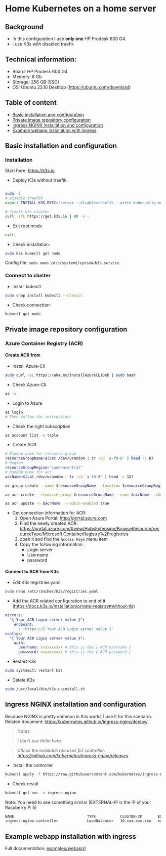 # Home Kubernetes on a home server

## Background

- In this configuration I use **only one** HP Prodesk 600 G4.
- I use K3s with disabled traefik

## Technical information:

- Board: HP Prodesk 600 G4
- Memory: 8 Gb
- Storage: 256 GB (SSD)
- OS: Ubuntu 23.10 Desktop (https://ubuntu.com/download)

## Table of content

- [Basic installation and configuration](/#installation)
- [Private image repository configuration](/#cr)
- [Ingress NGINX installation and configuration](/#nginx)
- [Example webapp installation with ingress](/#example1)

## <a name="installation"></a>Basic installation and configuration

### Installation

Start here: https://k3s.io

- Deploy K3s without traefik:

```bash

sudo -i
# Disable traefik
export INSTALL_K3S_EXEC="server --disable=traefik --write-kubeconfig-mode=644"

# Create k3s cluster
curl -sfL https://get.k3s.io | sh -s -
```

- Exit root mode

```bash
exit
```

- Check installation:

```bash
sudo k3s kubectl get node
```

Config file: `sudo nano /etc/systemd/system/k3s.service`

### Connect to cluster

- Install kubectl

```bash
sudo snap install kubectl --classic
```

- Check connection:

```bash
kubectl get node
```

## <a name="cr"></a>Private image repository configuration

### Azure Container Registry (ACR)

#### Create ACR from

- Install Azure-Cli

```bash
sudo curl -sL https://aka.ms/InstallAzureCLIDeb | sudo bash
```

- Check Azure-Cli

```bash
az -v
```

- Login to Azure

```bash
az login
# Then follow the instructions
```

- Check the right subscription

```bash
az account list -o table
```

- Create ACR

```bash
# Random name for resource group
resourceGroupName=$(cat /dev/urandom | tr -cd 'a-f0-9' | head -c 8)
# Region
resourceGroupRegion="swedencentral"
# Random name for acr
acrName=$(cat /dev/urandom | tr -cd 'a-f0-9' | head -c 12)

az group create --name $resourceGroupName --location $resourceGroupRegion

az acr create --resource-group $resourceGroupName --name $acrName --sku Basic

az acr update -n $acrName  --admin-enabled true
```

- Get connection information for ACR:
  1. Open Azure Portal: http://portal.azure.com
  2. Find the newly created ACR: https://portal.azure.com/#view/HubsExtension/BrowseResource/resourceType/Microsoft.ContainerRegistry%2Fregistries
  3. open it and find the `Access Keys` menu item
  4. Copy the following information:
     - Login server
     - Username
     - password

#### Connect to ACR from K3s

- Edit K3s registries.yaml

```bash
sudo nano /etc/rancher/k3s/registries.yaml
```

- Add the ACR related configuration to end of it (https://docs.k3s.io/installation/private-registry#without-tls)

```yaml
mirrors:
  "{ Your ACR Login server value }":
    endpoint:
      - "https://{ Your ACR Login server value }"
configs:
  "{ Your ACR Login server value }":
    auth:
      username: xxxxxxxxxx # this is the { ACR Username }
      password: xxxxxxxxxx # this is the { ACR password }
```

- Restart K3s

```bash
sudo systemctl restart k3s
```

- Delete K3s

```bash
sudo /usr/local/bin/k3s-uninstall.sh
```

## <a name="nginx"></a>Ingress NGINX installation and configuration

Because NGINX is pretty common in this world, I use it for this scenario. Related document: https://kubernetes.github.io/ingress-nginx/deploy/

> Notes:

> _I don't use Helm here._

> _Check the available releases for controller: https://github.com/kubernetes/ingress-nginx/releases_

- Install the controller

```bash
kubectl apply -f https://raw.githubusercontent.com/kubernetes/ingress-nginx/controller-v1.8.2/deploy/static/provider/cloud/deploy.yaml
```

- Check result

```bash
kubectl get svc -n ingress-nginx
```

Note: You need to see something similar (EXTERNAL-IP is the IP of your Raspberry Pi 5)

```bash
NAME                                 TYPE           CLUSTER-IP       EXTERNAL-IP      PORT(S)
ingress-nginx-controller             LoadBalancer   10.xxx.xxx.xxx   xxx.xxx.xxx.xxx   80:31449/TCP,443:32554/TCP
```

## <a name="example1"></a>Example webapp installation with ingress

Full documentation: [examples/webapp1](../examples/webapp1/README.md)
